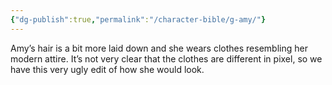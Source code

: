 ```yaml
---
{"dg-publish":true,"permalink":"/character-bible/g-amy/"}
---
```


Amy’s hair is a bit more laid down and she wears clothes resembling her modern attire. It’s not very clear that the clothes are different in pixel, so we have this very ugly edit of how she would look.